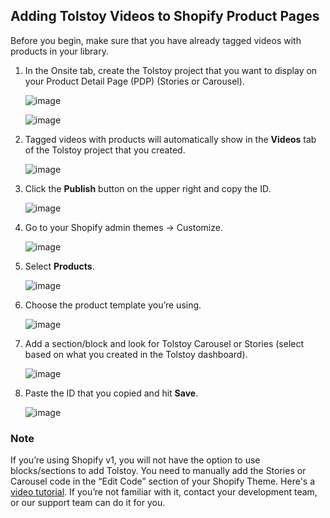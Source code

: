 ## Adding Tolstoy Videos to Shopify Product Pages

Before you begin, make sure that you have already tagged videos with products in your library.

1. In the Onsite tab, create the Tolstoy project that you want to display on your Product Detail Page (PDP) (Stories or Carousel).

   ![image](https://github.com/GoTolstoy/tolstoy-toly-kb/assets/159800692/5ee2ce87-e643-4b60-920f-bbb1ac5b4d9d)

   ![image](https://github.com/GoTolstoy/tolstoy-toly-kb/assets/159800692/69797c46-5313-4b7b-bef1-f7ea66d110e1)

2. Tagged videos with products will automatically show in the **Videos** tab of the Tolstoy project that you created.

   ![image](https://github.com/GoTolstoy/tolstoy-toly-kb/assets/159800692/fc482999-1672-4acd-baed-1d30b3d84f73)

3. Click the **Publish** button on the upper right and copy the ID.

   ![image](https://github.com/GoTolstoy/tolstoy-toly-kb/assets/159800692/bb08a488-c975-42c9-8429-f1bc50bde4a0)

4. Go to your Shopify admin themes -> Customize.

   ![image](https://github.com/GoTolstoy/tolstoy-toly-kb/assets/159800692/f1c2f5dd-6018-419d-850f-df80503ba990)

5. Select **Products**.

   ![image](https://github.com/GoTolstoy/tolstoy-toly-kb/assets/159800692/bef4d56c-36dc-4680-82ad-dccdf5e53b9a)

6. Choose the product template you’re using.

   ![image](https://github.com/GoTolstoy/tolstoy-toly-kb/assets/159800692/622e34ad-e1ec-421a-8d89-90aa2e0cfa62)

7. Add a section/block and look for Tolstoy Carousel or Stories (select based on what you created in the Tolstoy dashboard).

   ![image](https://github.com/GoTolstoy/tolstoy-toly-kb/assets/159800692/cd2e5cc1-6d09-48de-a5ab-210a634e562c)

8. Paste the ID that you copied and hit **Save**.

   ![image](https://github.com/GoTolstoy/tolstoy-toly-kb/assets/159800692/1eb0bb52-319a-459b-b093-84e09b242b11)

### Note

If you’re using Shopify v1, you will not have the option to use blocks/sections to add Tolstoy. You need to manually add the Stories or Carousel code in the “Edit Code” section of your Shopify Theme. Here's a [video tutorial](https://share.synthesia.io/bd6215d0-bc3b-40de-8487-0d1a2e6a5997). If you’re not familiar with it, contact your development team, or our support team can do it for you.
